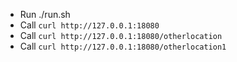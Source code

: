 * Run ./run.sh
* Call `curl http://127.0.0.1:18080`
* Call `curl http://127.0.0.1:18080/otherlocation`
* Call `curl http://127.0.0.1:18080/otherlocation1`
